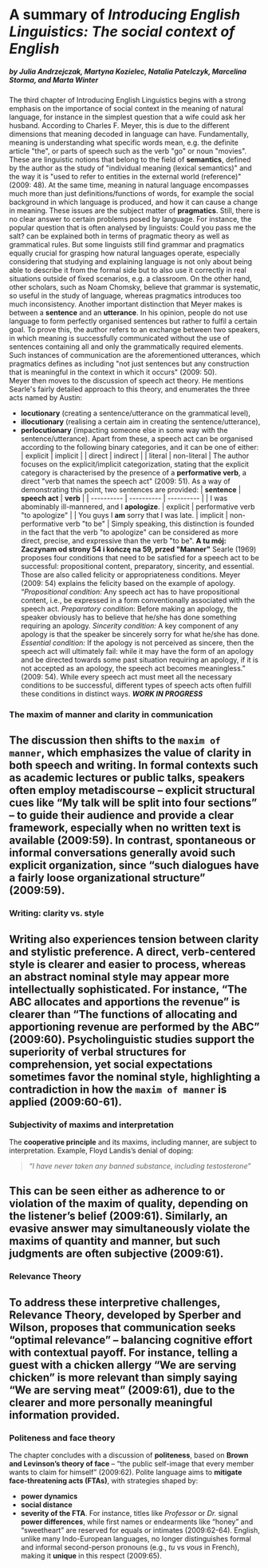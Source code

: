 # A summary of *Introducing English Linguistics: The social context of English*
##### by Julia Andrzejczak, Martyna Kozielec, Natalia Patelczyk, Marcelina Storma, and Marta Winter
The third chapter of Introducing English Linguistics begins with a strong emphasis on the importance of social context in the meaning of natural language, for instance in the simplest question that a wife could ask her husband. According to Charles F. Meyer, this is due to the different dimensions that meaning decoded in language can have. Fundamentally, meaning is understanding what specific words mean, e.g. the definite article "the", or parts of speech such as the verb "go" or noun "movies". These are linguistic notions that belong to the field of **semantics**, defined by the author as the study of "individual meaning (lexical semantics)" and the way it is "used to refer to entities in the external world (reference)" (2009: 48). At the same time, meaning in natural language encompasses much more than just definitions/functions of words, for example the social background in which language is produced, and how it can cause a change in meaning. These issues are the subject matter of **pragmatics**. Still, there is no clear answer to certain problems posed by language. For instance, the popular question that is often analysed by linguists:
Could you pass me the salt?
can be explained both in terms of pragmatic theory as well as grammatical rules. But some linguists still find grammar and pragmatics equally crucial for grasping how natural languages operate, especially considering that studying and explaining language is not only about being able to describe it from the formal side but to also use it correctly in real situations outside of fixed scenarios, e.g. a classroom. On the other hand, other scholars, such as Noam Chomsky, believe that grammar is systematic, so useful in the study of language, whereas pragmatics introduces too much inconsistency.
Another important distinction that Meyer makes is between a **sentence** and an **utterance**. In his opinion, people do not use language to form perfectly organised sentences but rather to fulfil a certain goal. To prove this, the author refers to an exchange between two speakers, in which meaning is successfully communicated without the use of sentences containing all and only the grammatically required elements. Such instances of communication are the aforementioned utterances, which pragmatics defines as including "not just sentences but any construction that is meaningful in the context in which it occurs" (2009: 50).  
Meyer then moves to the discussion of speech act theory. He mentions Searle's fairly detailed approach to this theory, and enumerates the three acts named by Austin:
* **locutionary** (creating a sentence/utterance on the grammatical level),
* **illocutionary** (realising a certain aim in creating the sentence/utterance),
* **perlocutionary** (impacting someone else in some way with the sentence/utterance).
Apart from these, a speech act can be organised according to the following binary categories, and it can be one of either:
| explicit | implicit |
| direct | indirect |
| literal | non-literal |
The author focuses on the explicit/implicit categorization, stating that the explicit category is characterised by the presence of a **performative verb**, a direct  "verb that names the speech act" (2009: 51). As a way of demonstrating this point, two sentences are provided:
| **sentence** | **speech act** | **verb** |
| ---------- | ---------- | ---------- |
| I was abominably ill-mannered, and I **apologize**. | explicit | performative verb "to apologize" |
| You guys I **am** sorry that I was late. | implicit | non-performative verb "to be" |
Simply speaking, this distinction is founded in the fact that the verb "to apologize" can be considered as more direct, precise, and expressive than the verb "to be".
**A tu mój: Zaczynam od strony 54 i kończę na 59, przed "Manner"**
Searle (1969) proposes four conditions that need to be satisfied for a speech act to be successful: propositional content, preparatory, sincerity, and essential. Those are also called felicity or appropriateness conditions. 
Meyer (2009: 54) explains the felicity based on the example of apology.
“*Propositional condition:* Any speech act has to have propositional content, i.e., be expressed in a form conventionally associated with the speech act.
*Preparatory condition*: Before making an apology, the speaker obviously has to believe that he/she has done something requiring an apology.
*Sincerity condition:* A key component of any apology is that the speaker be sincerely sorry for what he/she has done.
*Essential condition:* If the apology is not perceived as sincere, then the speech act will ultimately fail: while it may have the form of an apology and be directed towards some past situation requiring an apology, if it is not accepted as an apology, the speech act becomes meaningless.” (2009: 54).
While every speech act must meet all the necessary conditions to be successful, different types of speech acts often fulfill these conditions in distinct ways.
***WORK IN PROGRESS***

### The maxim of manner and clarity in communication

The discussion then shifts to the `maxim of manner`, which emphasizes the value of **clarity** in both speech and writing. In formal contexts such as academic lectures or public talks, speakers often employ **metadiscourse** – explicit structural cues like “My talk will be split into four sections” – to guide their audience and provide a clear framework, especially when no written text is available (2009:59). In contrast, spontaneous or informal conversations generally avoid such explicit organization, since “such dialogues have a fairly loose organizational structure” (2009:59).
---

### Writing: clarity vs. style
Writing also experiences tension between **clarity** and **stylistic preference**. A direct, **verb-centered** style is clearer and easier to process, whereas an abstract **nominal** style may appear more intellectually sophisticated. For instance, “The ABC allocates and apportions the revenue” is clearer than “The functions of allocating and apportioning revenue are performed by the ABC” (2009:60). Psycholinguistic studies support the superiority of **verbal structures** for comprehension, yet **social expectations** sometimes favor the **nominal style**, highlighting a contradiction in how the `maxim of manner` is applied (2009:60-61).
---

### Subjectivity of maxims and interpretation
The **cooperative principle** and its maxims, including manner, are subject to interpretation.
 Example, Floyd Landis’s denial of doping:
> *“I have never taken any banned substance, including testosterone”*

This can be seen either as **adherence to** or **violation of the maxim of quality**, depending on the listener’s belief (2009:61). Similarly, an **evasive answer** may simultaneously violate the maxims of **quantity** and **manner**, but such judgments are often **subjective** (2009:61).
---

### Relevance Theory
To address these interpretive challenges, **Relevance Theory**, developed by **Sperber and Wilson**, proposes that communication seeks **“optimal relevance”** – balancing **cognitive effort** with **contextual payoff**. For instance, telling a guest with a chicken allergy “We are serving chicken” is more relevant than simply saying “We are serving meat” (2009:61), due to the clearer and more personally meaningful information provided.
---

### Politeness and face theory
The chapter concludes with a discussion of **politeness**, based on **Brown and Levinson’s theory of face** – “the public self-image that every member wants to claim for himself” (2009:62). 
Polite language aims to **mitigate face-threatening acts (FTAs)**, with strategies shaped by:
- **power dynamics**
- **social distance**
- **severity of the FTA**. 
For instance, titles like *Professor* or *Dr.* signal **power differences**, while first names or endearments like “honey” and “sweetheart” are reserved for equals or intimates (2009:62-64). English, unlike many Indo-European languages, no longer distinguishes formal and informal second-person pronouns (e.g., *tu* vs *vous* in French), making it **unique** in this respect (2009:65).





